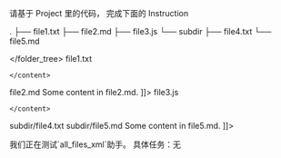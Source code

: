 请基于 Project 里的代码， 完成下面的 Instruction

<Project>
<folder_tree>
.
├── file1.txt
├── file2.md
├── file3.js
└── subdir
    ├── file4.txt
    └── file5.md

</folder_tree>
<files>
<file>
    <path>file1.txt</path>
    <content>
<![CDATA[
This is file1.txt.
]]>
    </content>
</file>
<file>
    <path>file2.md</path>
    <content>
<![CDATA[
## This is file2.md

Some content in file2.md.
]]>
    </content>
</file>
<file>
    <path>file3.js</path>
    <content>
<![CDATA[
console.log('This is file3.js.');
]]>
    </content>
</file>
<file>
    <path>subdir/file4.txt</path>
    <content>
<![CDATA[
This is file4.txt in the subdir.
]]>
    </content>
</file>
<file>
    <path>subdir/file5.md</path>
    <content>
<![CDATA[
## This is file5.md in the subdir

Some content in file5.md.
]]>
    </content>
</file>

</files>
</Project>

<Instruction>
我们正在测试`all_files_xml`助手。
具体任务：无
</Instruction>


